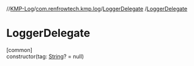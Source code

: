 //[KMP-Log](../../../index.md)/[com.renfrowtech.kmp.log](../index.md)/[LoggerDelegate](index.md)
/[LoggerDelegate](-logger-delegate.md)

# LoggerDelegate

[common]\
constructor(tag: [String](https://kotlinlang.org/api/latest/jvm/stdlib/kotlin/-string/index.html)? =
null)
